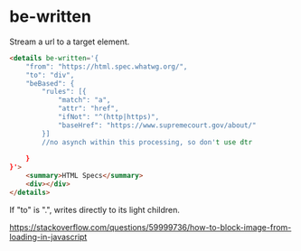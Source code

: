 # be-written

Stream a url to a target element.

```html
<details be-written='{
    "from": "https://html.spec.whatwg.org/",
    "to": "div",
    "beBased": {
        "rules": [{
            "match": "a",
            "attr": "href",
            "ifNot": "^(http|https)",
            "baseHref": "https://www.supremecourt.gov/about/"
        }]
        //no asynch within this processing, so don't use dtr
       
    }
}'>
    <summary>HTML Specs</summary>
    <div></div>
</details>
```

If "to" is ".",  writes directly to its light children.

https://stackoverflow.com/questions/59999736/how-to-block-image-from-loading-in-javascript

